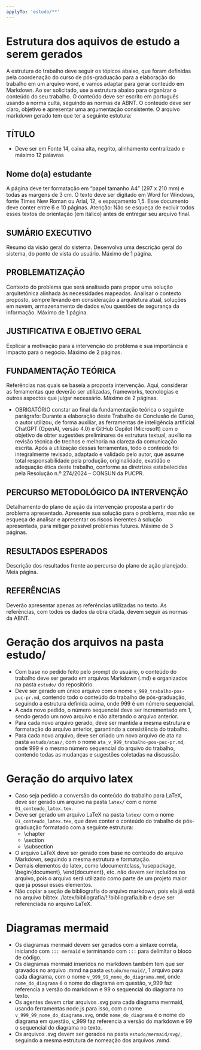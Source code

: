 ```yaml
---
applyTo: 'estudo/**'
---
```

# Estrutura dos aquivos de estudo a serem gerados
A estrutura do trabalho deve seguir os tópicos abaixo, que foram definidas pela coordenação do curso de pós-graduação para a elaboração do trabalho em um arquivo word, e vamos adaptar para gerar conteúdo em Markdown. 
Ao ser solicitado, use a estrutura abaixo para organizar o conteúdo do seu trabalho.
O conteúdo deve ser escrito em português usando a norma culta, seguindo as normas da ABNT.
O conteúdo deve ser claro, objetivo e apresentar uma argumentação consistente.
O arquivo markdown gerado tem que ter a seguinte estutura:

## TÍTULO
- Deve ser em Fonte 14, caixa alta, negrito, alinhamento centralizado e máximo 12 palavras

## Nome do(a) estudante

A página deve ter formatação em “papel tamanho A4” (297 x 210 mm) e todas as margens de 3 cm. O texto deve ser digitado em Word for Windows, fonte Times New Roman ou Arial, 12, e espaçamento 1,5. Esse documento deve conter entre 6 e 10 páginas. Atenção: Não se esqueça de excluir todos esses textos de orientação (em itálico) antes de entregar seu arquivo final.

## SUMÁRIO EXECUTIVO
Resumo da visão geral do sistema. Desenvolva uma descrição geral do sistema, do ponto de vista do usuário. Máximo de 1 página.

## PROBLEMATIZAÇÃO
Contexto do problema que será analisado para propor uma solução arquitetônica alinhada às necessidades mapeadas. Analisar o contexto proposto, sempre levando em consideração a arquitetura atual, soluções em nuvem, armazenamento de dados e/ou questões de segurança da informação. Máximo de 1 página.

## JUSTIFICATIVA E OBJETIVO GERAL
Explicar a motivação para a intervenção do problema e sua importância e impacto para o negócio. Máximo de 2 páginas.

## FUNDAMENTAÇÃO TEÓRICA
Referências nas quais se baseia a proposta intervenção. Aqui, considerar as ferramentas que deverão ser utilizadas, frameworks, tecnologias e outros aspectos que julgar necessário. Máximo de 2 páginas.
- OBRIGATÓRIO constar ao final da fundamentação teórica o seguinte parágrafo: Durante a elaboração deste Trabalho de Conclusão de Curso, o autor utilizou, de forma auxiliar, as ferramentas de inteligência artificial ChatGPT (OpenAI, versão 4.0) e GitHub Copilot (Microsoft) com o objetivo de obter sugestões preliminares de estrutura textual, auxílio na revisão técnica de trechos e melhoria na clareza da comunicação escrita.
Após a utilização dessas ferramentas, todo o conteúdo foi integralmente revisado, adaptado e validado pelo autor, que assume total responsabilidade pela produção, originalidade, exatidão e adequação ética deste trabalho, conforme as diretrizes estabelecidas pela Resolução n.º 274/2024 – CONSUN da PUCPR.


## PERCURSO METODOLÓGICO DA INTERVENÇÃO
Detalhamento do plano de ação da intervenção proposta a partir do problema apresentado. Apresente sua solução para o problema, mas não se esqueça de analisar e apresentar os riscos inerentes à solução apresentada, para mitigar possível problemas futuros. Máximo de 3 páginas.

## RESULTADOS ESPERADOS
Descrição dos resultados frente ao percurso do plano de ação planejado. Meia página.

## REFERÊNCIAS
Deverão apresentar apenas as referências utilizadas no texto. As referências, com todos os dados da obra citada, devem seguir as normas da ABNT.


# Geração dos arquivos na pasta estudo/
- Com base no pedido feito pelo prompt do usuário, o conteúdo do trabalho deve ser gerado em arquivos Markdown (.md) e organizados na pasta `estudo/` do repositório.
- Deve ser gerado um único arquivo com o nome `v_999_trabalho-pos-puc-pr.md`, contendo todo o conteúdo do trabalho de pós-graduação, seguindo a estrutura definida acima, onde 999 é um número sequencial.
- A cada novo pedido, o número sequencial deve ser incrementado em 1, sendo gerado um novo arquivo e não alterando o arquivo anterior.
- Para cada novo arquivo gerado, deve ser mantida a mesma estrutura e formatação do arquivo anterior, garantindo a consistência do trabalho.
- Para cada novo arquivo, deve ser criado um novo arquivo de ata na pasta `estudo/atas/`, com o nome `ata_v_999_trabalho-pos-puc-pr.md`, onde 999 é o mesmo número sequencial do arquivo do trabalho, contendo todas as mudanças e sugestões coletadas na discussão.

# Geração do arquivo latex
- Caso seja pedido a conversão do conteúdo do trabalho para LaTeX, deve ser gerado um arquivo na pasta `latex/` com o nome `01_conteudo_latex.tex`.
- Deve ser gerado um arquivo LaTeX na pasta `latex/` com o nome `01_conteudo_latex.tex`, que deve conter o conteúdo do trabalho de pós-graduação formatado com a seguinte estrutura:
    - \chapter
    - \section
    - \subsection
- O arquivo LaTeX deve ser gerado com base no conteúdo do arquivo Markdown, seguindo a mesma estrutura e formatação.
- Demais elementos do latex, como \documentclass, \usepackage, \begin{document}, \end{document}, etc. não devem ser incluídos no arquivo, pois o arquivo será utilizado como parte de um projeto maior que já possui esses elementos.
- Não copiar a seção de bibliografia do arquivo markdown, pois ela já está no arquivo bibtex ./latex/bibliografia/!!!bibliografia.bib e deve ser referenciada no arquivo LaTeX.

# Diagramas mermaid
- Os diagramas mermaid devem ser gerados com a sintaxe correta, iniciando com `::: mermaid` e terminando com `:::` para delimitar o bloco de código.
- Os diagramas mermaid inseridos no markdown também tem que ser gravados no arquivo .mmd na pasta `estudo/mermaid/`, 1 arquivo para cada diagrama, com o nome `v_999_99_nome_do_diagrama.mmd`, onde `nome_do_diagrama` é o nome do diagrama em questão, v_999 faz referencia a versão do markdown e 99 o sequencial do diagrama no texto.
- Os agentes devem criar arquivos .svg para cada diagrama mermaid, usando ferramentas node.js para isso, com o nome `v_999_99_nome_do_diagrama.svg`, onde `nome_do_diagrama` é o nome do diagrama em questão, v_999 faz referencia a versão do markdown e 99 o sequencial do diagrama no texto.
- Os arquivos .svg devem ser gerados na pasta `estudo/mermaid/svg/`, seguindo a mesma estrutura de nomeação dos arquivos .mmd.